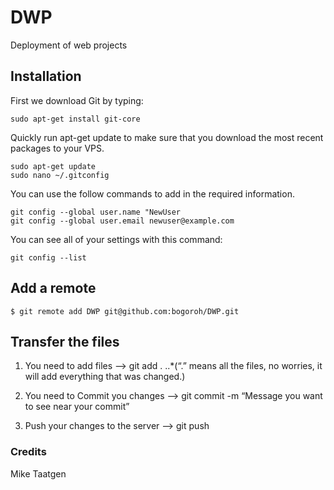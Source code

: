 DWP
===

Deployment of web projects

## Installation
First we download Git by typing:

	sudo apt-get install git-core

Quickly run apt-get update to make sure that you download the most recent packages to your VPS.
	
	sudo apt-get update
	sudo nano ~/.gitconfig
You can use the follow commands to add in the required information.

	git config --global user.name "NewUser
	git config --global user.email newuser@example.com

You can see all of your settings with this command:
	
	git config --list

## Add a remote 

	$ git remote add DWP git@github.com:bogoroh/DWP.git

## Transfer the files
1. You need to add files  —> git add .
..*(“.” means all the files, no worries, it will add everything that was changed.)

2. You need to Commit you changes –> git commit  -m “Message you want to see near your commit”

3. Push your changes to the server –> git push

### Credits
Mike Taatgen